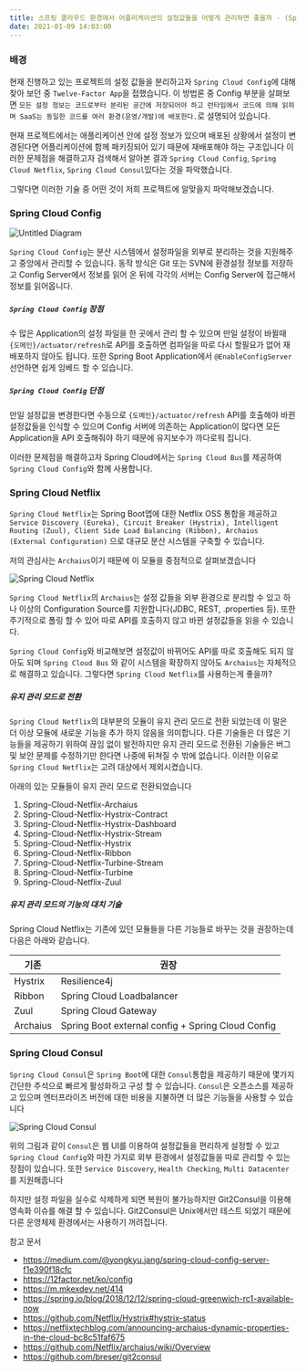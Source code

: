 ```yaml
---
title: 스프링 클라우드 환경에서 어플리케이션의 설정값들을 어떻게 관리하면 좋을까 - (Spring Cloud Config vs Spring Cloud Netflix vs Spring Cloud Consul)
date: 2021-01-09 14:03:00
---
```


### 배경

현재 진행하고 있는 프로젝트의 설정 값들을 분리하고자 `Spring Cloud Config`에 대해 찾아 보던 중
`Twelve-Factor App`을 접했습니다. 이 방법론 중 Config 부분을 살펴보면 
`모든 설정 정보는 코드로부터 분리된 공간에 저장되어야 하고
런타임에서 코드에 의해 읽히며 SaaS는 동일한 코드를 여러 환경(운영/개발)에 배포한다.`로 설명되어 있습니다.

현재 프로젝트에서는 애플리케이션 안에 설정 정보가 있으며 배포된 상황에서 설정이 변경된다면 어플리케이션에
함께 패키징되어 있기 때문에 재배포해야 하는 구조입니다 이러한 문제점을 해결하고자 검색해서 알아본 결과 `Spring Cloud Config`,
`Spring Cloud Netflix`, `Spring Cloud Consul`있다는 것을 파악했습니다.

그렇다면 이러한 기술 중 어떤 것이 저희 프로젝트에 알맞을지 파악해보겠습니다.

### Spring Cloud Config

![Untitled Diagram](https://user-images.githubusercontent.com/33123391/104173457-254bc300-5449-11eb-9a2a-8c550462a1f1.png)

`Spring Cloud Config`는 분산 시스템에서 설정파일을 외부로 분리하는 것을 지원해주고 중앙에서
관리할 수 있습니다. 동작 방식은 Git 또는 SVN에 환경설정 정보를 저장하고 Config Server에서 정보를 읽어 온 뒤에
각각의 서버는 Config Server에 접근해서 정보를 읽어옵니다.

##### `Spring Cloud Config` 장점

수 많은 Application의 설정 파일을 한 곳에서 관리 할 수 있으며 만일 설정이 바뀔때 `{도메인}/actuator/refresh`로 API를
호출하면 컴파일을 따로 다시 할필요가 없어 재배포하지 않아도 됩니다. 또한 Spring Boot Application에서 `@EnableConfigServer`
선언하면 쉽게 임베드 할 수 있습니다.

##### `Spring Cloud Config` 단점

만일 설정값을 변경한다면 수동으로 `{도메인}/actuator/refresh` API를 호출해야 바뀐 설정값들을 인식할 수 있으며
Config 서버에 의존하는 Application이 많다면 모든 Application을 API 호출해줘야 하기 때문에
유지보수가 까다로워 집니다.

이러한 문제점을 해결하고자 Spring Cloud에서는 `Spring Cloud Bus`를 제공하여 `Spring Cloud Config`와 함께
사용합니다.

### Spring Cloud Netflix

`Spring Cloud Netflix`는 Spring Boot앱에 대한 Netflix OSS 통합을 제공하고 
`Service Discovery (Eureka), Circuit Breaker (Hystrix), Intelligent Routing (Zuul), Client Side Load Balancing (Ribbon),
Archaius (External Configuration)` 으로 대규모 분산 시스템을 구축할 수 있습니다.

저의 관심사는 `Archaius`이기 때문에 이 모듈을 중점적으로 살펴보겠습니다

![Spring Cloud Netflix](https://user-images.githubusercontent.com/33123391/104430560-2bb57880-55ca-11eb-8f79-8b2ac8d2761d.png)

`Spring Cloud Netflix`의 `Archaius`는 설정 값들을 외부 환경으로 분리할 수 있고 하나 이상의 Configuration
 Source를 지원합니다(JDBC, REST, .properties 등). 또한 주기적으로 폴링 할 수 있어 따로 API를 호출하지 않고
 바뀐 설정값들을 읽을 수 있습니다.
 
`Spring Cloud Config`와 비교해보면 설정값이 바뀌어도 API를 따로 호출해도 되지 않아도 되며 `Spring Cloud Bus`
와 같이 시스템을 확장하지 않아도 `Archaius`는 자체적으로 해결하고 있습니다. 그렇다면 `Spring Cloud Netflix`를
사용하는게 좋을까?

##### 유지 관리 모드로 전환
`Spring Cloud Netflix`의 대부분의 모듈이 유지 관리 모드로 전환 되었는데 이 말은 더 이상 모듈에 
새로운 기능을 추가 하지 않음을 의미합니다. 다른 기술들은 더 많은 기능들을 제공하기 위하여 끊임 없이 발전하지만
유지 관리 모드로 전환된 기술들은 버그 및 보안 문제를 수정하기만 한다면 나중에 뒤쳐질 수 밖에 없습니다. 
이러한 이유로 `Spring Cloud Netflix`는 고려 대상에서 제외시켰습니다.

아래의 있는 모듈들이 유지 관리 모드로 전환되었습니다
1. Spring-Cloud-Netflix-Archaius
2. Spring-Cloud-Netflix-Hystrix-Contract
3. Spring-Cloud-Netflix-Hystrix-Dashboard
4. Spring-Cloud-Netflix-Hystrix-Stream
5. Spring-Cloud-Netflix-Hystrix
6. Spring-Cloud-Netflix-Ribbon
7. Spring-Cloud-Netflix-Turbine-Stream
8. Spring-Cloud-Netflix-Turbine
9. Spring-Cloud-Netflix-Zuul

##### 유지 관리 모드의 기능의 대치 기술
Spring Cloud Netflix는 기존에 있던 모듈들을 다른 기능들로 바꾸는 것을 권장하는데
다음은 아래와 같습니다.

|기존|권장|
|------|---|
|Hystrix|Resilience4j|
|Ribbon|Spring Cloud Loadbalancer|
|Zuul|Spring Cloud Gateway|
|Archaius|Spring Boot external config + Spring Cloud Config|

### Spring Cloud Consul

`Spring Cloud Consul`은 `Spring Boot`에 대한 `Consul`통합을 제공하기 때문에
몇가지 간단한 주석으로 빠르게 활성화하고 구성 할 수 있습니다. `Consul`은 오픈소스를
제공하고 있으며 엔터프라이즈 버전에 대한 비용을 지불하면 더 많은 기능들을 사용할 수 있습니다

![Spring Cloud Consul](https://user-images.githubusercontent.com/33123391/104689312-a48d0f80-5745-11eb-9f1a-43de240534b6.png)

위의 그림과 같이 `Consul`은 웹 UI를 이용하여 설정값들을 편리하게 설정할 수 있고 
`Spring Cloud Config`와 마찬 가지로 외부 환경에서 설정값들을 따로 관리할 수 있는 장점이 있습니다.
또한 `Service Discovery`, `Health Checking`, `Multi Datacenter`를 지원해줍니다

하지만 설정 파일을 실수로 삭제하게 되면 복원이 불가능하지만 Git2Consul을 이용해 영속화 이슈를 해결 할 수 있습니다.
Git2Consul은 Unix에서만 테스트 되었기 때문에 다른 운영체제 환경에서는 사용하기 꺼려집니다.

참고 문서
* https://medium.com/@yongkyu.jang/spring-cloud-config-server-f1e390f18cfc
* https://12factor.net/ko/config
* https://m.mkexdev.net/414
* https://spring.io/blog/2018/12/12/spring-cloud-greenwich-rc1-available-now
* https://github.com/Netflix/Hystrix#hystrix-status
* https://netflixtechblog.com/announcing-archaius-dynamic-properties-in-the-cloud-bc8c51faf675
* https://github.com/Netflix/archaius/wiki/Overview
* https://github.com/breser/git2consul